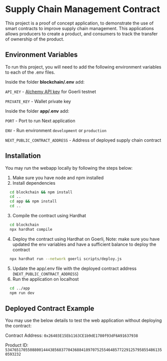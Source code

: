 
# Supply Chain Management Contract

This project is a proof of concept application, to demonstrate the use of smart contracts to improve supply chain management. 
This applications allows producers to create a product, and consumers to track the transfer of ownership of the product.


## Environment Variables

To run this project, you will need to add the following environment variables to each of the .env files. 

Inside the folder **blockchain/.env** add: 

`API_KEY` - [Alchemy API key](https://www.alchemy.com/) for Goerli testnet

`PRIVATE_KEY` - Wallet private key 

Inside the folder **app/.env** add: 

`PORT` - Port to run Next application

`ENV` - Run environment `development` or `production`

`NEXT_PUBLIC_CONTRACT_ADDRESS` - Address of deployed supply chain contract


## Installation

You may run the webapp locally by following the steps below:

1. Make sure you have node and npm installed
2. Install dependencies
```bash
  cd blockchain && npm install
  cd ..
  cd app && npm install
  cd ..
```
3. Compile the contract using Hardhat
```bash
  cd blockchain
  npx hardhat compile
```
4. Deploy the contract using Hardhat on Goerli, Note: make sure you have updated the env variables and have a sufficient balance to deploy the contract
```bash
  npx hardhat run --network goerli scripts/deploy.js 
```
5. Update the app/.env file with the deployed contract address (`NEXT_PUBLIC_CONTRACT_ADDRESS`)
6. Run the application on localhost
```bash
  cd ../app
  npm run dev
```
    
## Deployed Contract Example

You may use the below details to test the web application without deploying the contract:

Contract Address: `0x26403E15Eb1163CE1b9dE1780f93dF6A91637938`

Product ID: `53476517055088001444385683770436884189707525546485772291257958554861350593232`
